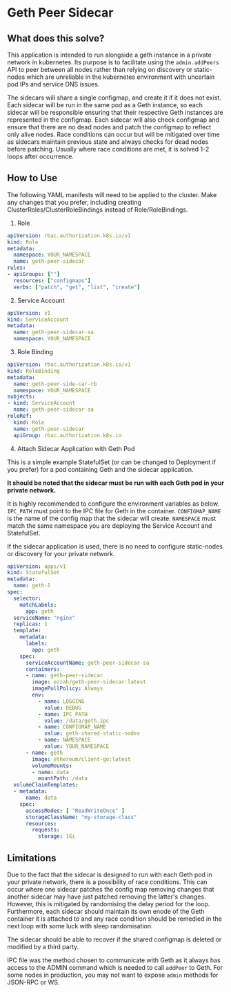 # Geth Peer Sidecar

## What does this solve?

This application is intended to run alongside a geth instance in a private network in kubernetes.
Its purpose is to facilitate using the `admin.addPeers` API to peer between all nodes rather than relying on discovery
or static-nodes which are unreliable in the kubernetes environment with uncertain pod IPs and service DNS issues.

The sidecars will share a single configmap, and create it if it does not exist. Each sidecar will be run in the same
pod as a Geth instance, so each sidecar will be responsible ensuring that their respective Geth instances are represented
in the configmap. Each sidecar will also check configmap and ensure that there are no dead nodes and patch the configmap
to reflect only alive nodes. Race conditions can occur but will be mitigated over time as sidecars maintain previous state
and always checks for dead nodes before patching. Usually where race conditions are met, it is solved 1-2 loops after occurrence.

## How to Use

The following YAML manifests will need to be applied to the cluster. Make any changes that you prefer, including
creating ClusterRoles/ClusterRoleBindings instead of Role/RoleBindings.

1. Role
```yaml
apiVersion: rbac.authorization.k8s.io/v1
kind: Role
metadata:
  namespace: YOUR_NAMESPACE
  name: geth-peer-sidecar
rules:
- apiGroups: [""]
  resources: ["configmaps"]
  verbs: ["patch", "get", "list", "create"]
```

2. Service Account
```yaml
apiVersion: v1
kind: ServiceAccount
metadata:
  name: geth-peer-sidecar-sa
  namespace: YOUR_NAMESPACE
```

3. Role Binding
```yaml
apiVersion: rbac.authorization.k8s.io/v1
kind: RoleBinding
metadata:
  name: geth-peer-side-car-rb
  namespace: YOUR_NAMESPACE
subjects:
- kind: ServiceAccount
  name: geth-peer-sidecar-sa
roleRef:
  kind: Role
  name: geth-peer-sidecar
  apiGroup: rbac.authorization.k8s.io
```

4. Attach Sidecar Application with Geth Pod

This is a simple example StatefulSet (or can be changed to Deployment if you prefer) for a pod containing Geth and the
sidecar application. 

**It should be noted that the sidecar must be run with each Geth pod in your private network.**

It is highly recommended to configure the environment variables as below. 
`IPC_PATH` must point to the IPC file for Geth in the container. 
`CONFIGMAP_NAME` is the name of the config map that the sidecar will create.
`NAMESPACE` must match the same namespace you are deploying the Service Account and StatefulSet.

If the sidecar application is used, there is no need to configure static-nodes or discovery for your private network.

```yaml
apiVersion: apps/v1
kind: StatefulSet
metadata:
  name: geth-1
spec:
  selector:
    matchLabels:
      app: geth
  serviceName: "nginx"
  replicas: 1
  template:
    metadata:
      labels:
        app: geth
    spec:
      serviceAccountName: geth-peer-sidecar-sa
      containers:
      - name: geth-peer-sidecar
        image: ezzah/geth-peer-sidecar:latest
        imagePullPolicy: Always
        env:
          - name: LOGGING
            value: DEBUG
          - name: IPC_PATH
            value: /data/geth.ipc
          - name: CONFIGMAP_NAME
            value: geth-shared-static-nodes
          - name: NAMESPACE
            value: YOUR_NAMESPACE
      - name: geth
        image: ethereum/client-go:latest
        volumeMounts:
        - name: data
          mountPath: /data
  volumeClaimTemplates:
  - metadata:
      name: data
    spec:
      accessModes: [ "ReadWriteOnce" ]
      storageClassName: "my-storage-class"
      resources:
        requests:
          storage: 1Gi
```

## Limitations

Due to the fact that the sidecar is designed to run with each Geth pod in your private network, there is a possibility 
of race conditions. This can occur where one sidecar patches the config map removing changes that another sidecar may 
have just patched removing the latter's changes. However, this is mitigated by randomising the delay period for the loop.
Furthermore, each sidecar should maintain its own enode of the Geth container it is attached to and any race condition
should be remedied in the next loop with some luck with sleep randomisation. 

The sidecar should be able to recover if the shared configmap is deleted or modified by a third party.

IPC file was the method chosen to communicate with Geth as it always has access to the ADMIN command which is needed
to call `addPeer` to Geth. For some nodes in production, you may not want to expose `admin` methods for JSON-RPC or WS.